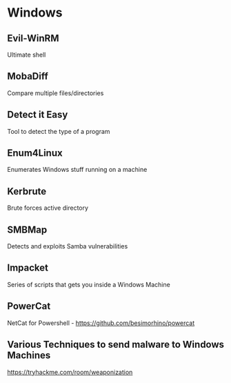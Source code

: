 # Windows

## Evil-WinRM

Ultimate shell

## MobaDiff

Compare multiple files/directories

## Detect it Easy

Tool to detect the type of a program

## Enum4Linux

Enumerates Windows stuff running on a machine

## Kerbrute

Brute forces active directory

## SMBMap

Detects and exploits Samba vulnerabilities

## Impacket

Series of scripts that gets you inside a Windows Machine

## PowerCat

NetCat for Powershell - 
https://github.com/besimorhino/powercat


## Various Techniques to send malware to Windows Machines

https://tryhackme.com/room/weaponization
